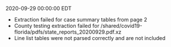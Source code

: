2020-09-29 00:00:00 EDT


- Extraction failed for case summary tables from page 2
- County testing extraction failed for /shared/covid19-florida/pdfs/state_reports_20200929.pdf.xz
- Line list tables were not parsed correctly and are not included
